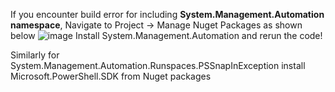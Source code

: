 If you encounter build error for including **System.Management.Automation namespace**,
Navigate to Project -> Manage Nuget Packages as shown below
![image](https://github.com/Thirukrishnan/Offensive-C-/assets/63901950/03a7a750-0168-4687-aed0-49572cc2c405)
Install System.Management.Automation and rerun the code!

Similarly for System.Management.Automation.Runspaces.PSSnapInException install Microsoft.PowerShell.SDK from Nuget packages
  
